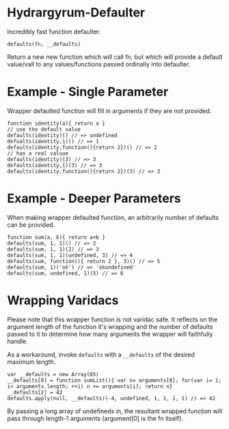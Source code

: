 # Hydrargyrum-Defaulter

Incredibly fast function defaulter.

`defaults(fn, __defaults)`

Return a new new function which will call fn, but which will provide a default value/vall to any values/functions passed ordinally into defaulter.

# Example - Single Parameter

Wrapper defaulted function will fill in arguments if they are not provided.

```
function identity(a){ return a }
// use the default value
defaults(identity)() // => undefined
defualts(identity,1)() // => 1
defaults(identity,function(){return 2})() // => 2
// has a real valuue
defaults(identity)(3) // => 3
defaults(identity,1)(3) // => 3
defaults(identity,function(){return 2})(3) // => 3
```

# Example - Deeper Parameters

When making wrapper defaulted function, an arbitrarily number of defaults can be provided.

```
function sum(a, b){ return a+b }
defaults(sum, 1, 1)() // => 2
defaults(sum, 1, 1)(2) // => 3
defaults(sum, 1, 1)(undefined, 3) // => 4
defaults(sum, function(){ return 2 }, 3)() // => 5
defaults(sum, 1)('ok') // => 'okundefined'
defaults(sum, undefined, 1)(5) // => 6
```

# Wrapping Varidacs

Please note that this wrapper function is not varidac safe. It reflects on the argument length of the function it's wrapping and the number of defaults passed to it to determine how many arguments the wrapper will faithfully handle.

As a workaround, invoke `defaults` with a `__defaults` of the desired maximum length.

```
var __defaults = new Array(65)
__defaults[0] = function sumList(){ var n= arguments[0]; for(var i= 1; i< arguments.length; ++i) n += arguments[i]; return n}
__defaults[2] = 42
defaults.apply(null, __defaults)(-4, undefined, 1, 1, 1, 1) // => 42
```

By passing a long array of undefineds in, the resultant wrapped function will pass through length-1 arguments (argument[0] is the fn itself).
